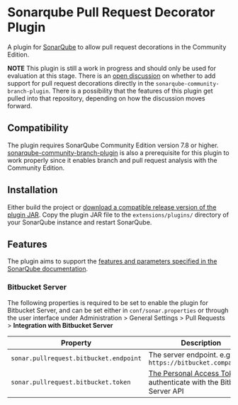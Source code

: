# Sonarqube Pull Request Decorator Plugin
A plugin for [SonarQube](https://sonarqube.org) to allow pull request decorations in the Community Edition.

**NOTE** This plugin is still a work in progress and should only be used for evaluation at this stage.
There is an [open discussion](https://github.com/mc1arke/sonarqube-community-branch-plugin/issues/27) on whether to add 
support for pull request decorations directly in the `sonarqube-community-branch-plugin`. 
There is a possibility that the features of this plugin get pulled into that repository, depending on how the 
discussion moves forward. 

## Compatibility
The plugin requires SonarQube Community Edition version 7.8 or higher.
[sonarqube-community-branch-plugin](https://github.com/mc1arke/sonarqube-community-branch-plugin) is also a prerequisite
for this plugin to work properly since it enables branch and pull request analysis with the Community Edition.

## Installation
Either build the project or [download a compatible release version of the plugin JAR](https://github.com/goober/sonarqube-pullrequest-decorator-plugin/releases).
Copy the plugin JAR file to the `extensions/plugins/` directory of your SonarQube instance and restart SonarQube.

## Features
The plugin aims to support the
[features and parameters specified in the SonarQube documentation](https://docs.sonarqube.org/latest/analysis/pull-request/).

### Bitbucket Server
The following properties is required to be set to enable the plugin for Bitbucket Server, 
and can be set either in `conf/sonar.properties` or through the user interface under 
Administration > General Settings > Pull Requests > **Integration with Bitbucket Server**

| Property                               | Description                                                             |
| -------------------------------------- | ----------------------------------------------------------------------- |
| `sonar.pullrequest.bitbucket.endpoint` | The server endpoint. e.g `https://bitbucket.company.com`                |
| `sonar.pullrequest.bitbucket.token`    | [The Personal Access Token](https://confluence.atlassian.com/bitbucketserver/personal-access-tokens-939515499.html) to authenticate with the Bitbucket Server API |
